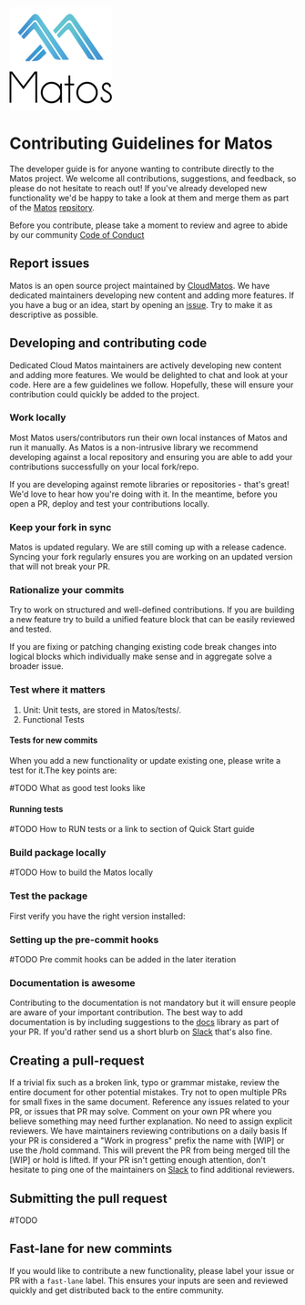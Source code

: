 ![Matos Logo](../images/matos-logo.png)
# Contributing Guidelines for Matos

The developer guide is for anyone wanting to contribute directly to the Matos project. We welcome all contributions, suggestions, and feedback, so please do not hesitate to reach out! If you've already developed new functionality we'd be happy to take a look at them and merge them as part of the [Matos][MatosCommunity] [repsitory][MatosGitHub].

Before you contribute, please take a moment to review and agree to abide by our community [Code of Conduct](./CODE_OF_CONDUCT.md)

## Report issues

Matos is an open source project maintained by [CloudMatos][CloudMatos]. We have dedicated maintainers developing new content and adding more features. If you have a bug or an idea, start by opening an [issue][MatosIssues]. Try to make it as descriptive as possible.

## Developing and contributing code

Dedicated Cloud Matos maintainers are actively developing new content and adding more features. We would be delighted to chat and look at your code. Here are a few guidelines we follow. Hopefully, these will ensure your contribution could quickly be added to the project.

### Work locally

Most Matos users/contributors run their own local instances of Matos and run it manually. As Matos is a non-intrusive library we recommend developing against a local repository and ensuring you are able to add your contributions successfully on your local fork/repo.

If you are developing against remote libraries or repositories - that's great! We'd love to hear how you're doing with it. In the meantime, before you open a PR, deploy and test your contributions locally.

### Keep your fork in sync

Matos is updated regulary. We are still coming up with a release cadence.
Syncing your fork regularly ensures you are working on an updated version that will not break your PR.  

### Rationalize your commits

Try to work on structured and well-defined contributions. If you are building a new feature try to build a unified feature block that can be easily reviewed and tested.

If you are fixing or patching changing existing code break changes into logical blocks which individually make sense and in aggregate solve a broader issue.

### Test where it matters

1. Unit: Unit tests, are stored in Matos/tests/.
2. Functional Tests

#### Tests for new commits

When you add a new functionality or update existing one, please write a test for it.The key points are:

#TODO What as good test looks like

#### Running tests
#TODO How to RUN tests or a link to section of Quick Start guide

### Build package locally
#TODO How to build the Matos locally

### Test the package
First verify you have the right version installed:

### Setting up the pre-commit hooks
#TODO Pre commit hooks can be added in the later iteration

### Documentation is awesome

Contributing to the documentation is not mandatory but it will ensure people are aware of your important contribution. The best way to add documentation is by including suggestions to the [docs](../docs) library as part of your PR. If you'd rather send us a short blurb on [Slack][MatosSlack] that's also fine.

## Creating a pull-request

If a trivial fix such as a broken link, typo or grammar mistake, review the entire document for other potential mistakes.
Try not to open multiple PRs for small fixes in the same document.
Reference any issues related to your PR, or issues that PR may solve.
Comment on your own PR where you believe something may need further explanation.
No need to assign explicit reviewers. We have maintainers reviewing contributions on a daily basis
If your PR is considered a "Work in progress" prefix the name with [WIP] or use the /hold command. This will prevent
the PR from being merged till the [WIP] or hold is lifted.
If your PR isn't getting enough attention, don't hesitate to ping one of the maintainers on [Slack][MatosSlack] to find additional reviewers.

## Submitting the pull request
#TODO

## Fast-lane for new commints

If you would like to contribute a new functionality, please label your issue or PR with a `fast-lane` label. This ensures your inputs are seen and reviewed quickly and get distributed back to the entire community.

[MatosCommunity]: https://www.cloudmatos.com/community
[MatosGitHub]: https://github.com/cloudmatos/matos
[MatosIssues]: https://github.com/cloudmatos/matos/issues
[MatosSlack]: https://join.slack.com/t/matostalk/shared_invite/zt-10zymo7l3-Ko0ZQcwuO4v9etqrw4CUDg
[MatosDocs]: ../docs
[CloudMatos]: https://www.cloudmatos.com/
